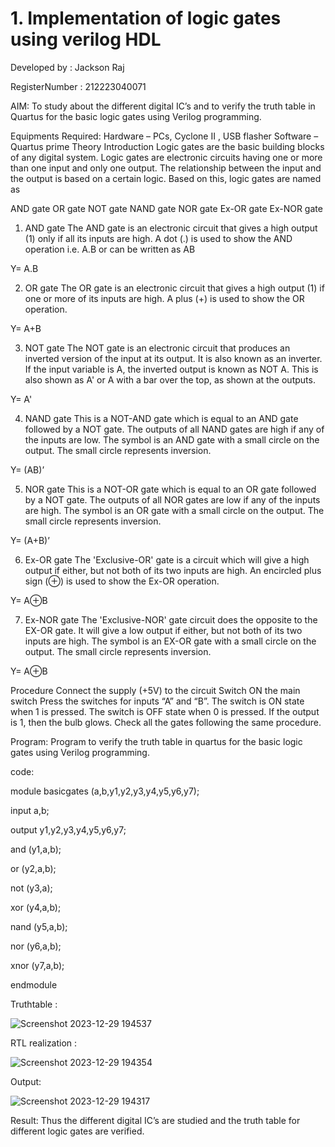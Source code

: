 # 1. Implementation of logic gates using verilog HDL

Developed by : Jackson Raj

RegisterNumber : 212223040071

AIM:
To study about the different digital IC’s and to verify the truth table in Quartus for the basic logic gates using Verilog programming.

Equipments Required:
Hardware – PCs, Cyclone II , USB flasher
Software – Quartus prime
Theory
Introduction
Logic gates are the basic building blocks of any digital system. Logic gates are electronic circuits having one or more than one input and only one output. The relationship between the input and the output is based on a certain logic. Based on this, logic gates are named as

AND gate
OR gate
NOT gate
NAND gate
NOR gate
Ex-OR gate
Ex-NOR gate
1) AND gate
The AND gate is an electronic circuit that gives a high output (1) only if all its inputs are high. A dot (.) is used to show the AND operation i.e. A.B or can be written as AB

Y= A.B

2) OR gate
The OR gate is an electronic circuit that gives a high output (1) if one or more of its inputs are high. A plus (+) is used to show the OR operation.

Y= A+B

3) NOT gate
The NOT gate is an electronic circuit that produces an inverted version of the input at its output. It is also known as an inverter. If the input variable is A, the inverted output is known as NOT A. This is also shown as A' or A with a bar over the top, as shown at the outputs.

Y= A'

4) NAND gate
This is a NOT-AND gate which is equal to an AND gate followed by a NOT gate. The outputs of all NAND gates are high if any of the inputs are low. The symbol is an AND gate with a small circle on the output. The small circle represents inversion.

Y= (AB)’

5) NOR gate
This is a NOT-OR gate which is equal to an OR gate followed by a NOT gate. The outputs of all NOR gates are low if any of the inputs are high. The symbol is an OR gate with a small circle on the output. The small circle represents inversion.

Y= (A+B)’

6) Ex-OR gate
The 'Exclusive-OR' gate is a circuit which will give a high output if either, but not both of its two inputs are high. An encircled plus sign (⊕) is used to show the Ex-OR operation.

Y= A⊕B

7) Ex-NOR gate
The 'Exclusive-NOR' gate circuit does the opposite to the EX-OR gate. It will give a low output if either, but not both of its two inputs are high. The symbol is an EX-OR gate with a small circle on the output. The small circle represents inversion.

Y= A⊕B

Procedure
Connect the supply (+5V) to the circuit
Switch ON the main switch
Press the switches for inputs “A” and “B”. The switch is ON state when 1 is pressed. The switch is OFF state when 0 is pressed.
If the output is 1, then the bulb glows.
Check all the gates following the same procedure.


Program:
Program to verify the truth table in quartus for the basic logic gates using Verilog programming.


code:

module basicgates (a,b,y1,y2,y3,y4,y5,y6,y7);

input a,b;

output y1,y2,y3,y4,y5,y6,y7;

and (y1,a,b);

or (y2,a,b);

not (y3,a);

xor (y4,a,b);

nand (y5,a,b);

nor (y6,a,b);

xnor (y7,a,b);

endmodule

Truthtable : 

![Screenshot 2023-12-29 194537](https://github.com/Drcatassistant/Study-of-basic-digital-IC-s-and-verification-of-truth-tables-for-different-logic-gates-realization-/assets/144364462/f3b88f1e-5e28-457c-a3ff-2a16c9a81b9d)



RTL realization : 

![Screenshot 2023-12-29 194354](https://github.com/Drcatassistant/Study-of-basic-digital-IC-s-and-verification-of-truth-tables-for-different-logic-gates-realization-/assets/144364462/eaeb701a-f315-4215-af1a-8b16da74a28a)


Output:

![Screenshot 2023-12-29 194317](https://github.com/Drcatassistant/Study-of-basic-digital-IC-s-and-verification-of-truth-tables-for-different-logic-gates-realization-/assets/144364462/7b6688d7-2641-442f-8f8b-24bb828b5889)


Result:
Thus the different digital IC’s are studied and the truth table for different logic gates are verified.
